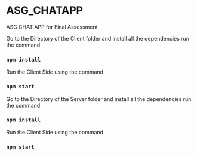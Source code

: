 # ASG_CHATAPP
ASG CHAT APP for Final Assessment

Go to the Directory of the Client folder and install all the dependencies
run the command 
### `npm install`

Run the Client Side using the command 

### `npm start`


Go to the Directory of the Server folder and install all the dependencies
run the command 
### `npm install`

Run the Client Side using the command 

### `npm start`
